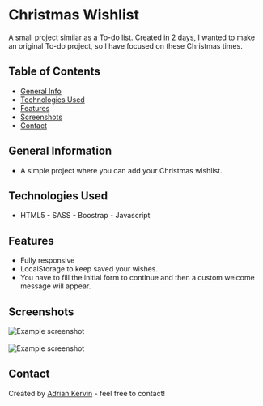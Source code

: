 # Christmas Wishlist

A small project similar as a To-do list. Created in 2 days, I wanted to make an original To-do project, so I have focused on these Christmas times. 

## Table of Contents

* [General Info](#general-information)
* [Technologies Used](#technologies-used)
* [Features](#features)
* [Screenshots](#screenshots)
* [Contact](#contact)

## General Information

- A simple project where you can add your Christmas wishlist.


## Technologies Used

- HTML5 - SASS - Boostrap - Javascript 

## Features

- Fully responsive
- LocalStorage to keep saved your wishes.
- You have to fill the initial form to continue and then a custom welcome message will appear.

## Screenshots

![Example screenshot](./res/images/Screenshot1.PNG)
<br/>
<br/>
![Example screenshot](./res/images/Screenshot2.PNG)


## Contact

Created by [Adrian Kervin](https://www.linkedin.com/in/kervinmarquinez/) - feel free to contact!